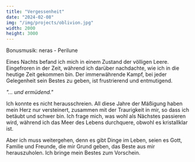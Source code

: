 ```yaml
---
title: "Vergessenheit"
date: "2024-02-08"
img: "/img/projects/oblivion.jpg"
width: 2000
height: 3000
---
```


Bonusmusik: neras - Perilune

Eines Nachts befand ich mich in einem Zustand der völligen Leere. Eingefroren in der Zeit, während ich darüber nachdachte, wie ich in die heutige Zeit gekommen bin. Der immerwährende Kampf, bei jeder Gelegenheit sein Bestes zu geben, ist frustrierend und entmutigend.

_"... und ermüdend."_

Ich konnte es nicht herausschreien. All diese Jahre der Mäßigung haben mein Herz nur versteinert, zusammen mit der Traurigkeit in mir, so dass ich betäubt und schwer bin. Ich frage mich, was wohl als Nächstes passieren wird, während ich das Meer des Lebens durchquere, obwohl es kristallklar ist.

Aber ich muss weitergehen, denn es gibt Dinge im Leben, seien es Gott, Familie und Freunde, die mir Grund geben, das Beste aus mir herauszuholen. Ich bringe mein Bestes zum Vorschein.
